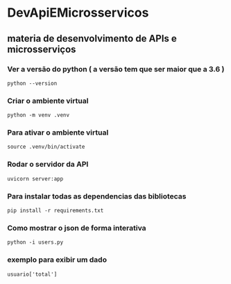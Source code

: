 # DevApiEMicrosservicos

## materia de desenvolvimento de APIs e microsserviços

### Ver a versão do python ( a versão tem que ser maior que a 3.6 ) 
    python --version

### Criar o ambiente virtual 
    python -m venv .venv

### Para ativar o ambiente virtual 
    source .venv/bin/activate

### Rodar o servidor da API
    uvicorn server:app

### Para instalar todas as dependencias das bibliotecas 
    pip install -r requirements.txt

### Como mostrar o json de forma interativa
    python -i users.py
    
### exemplo para exibir um dado 
    usuario['total']
